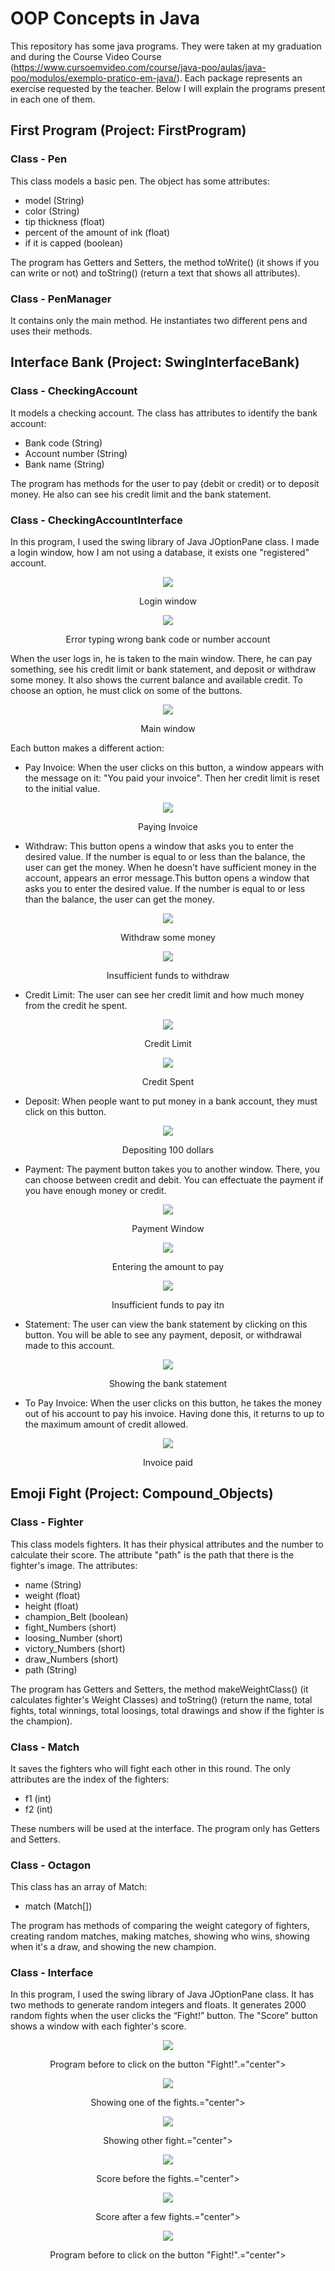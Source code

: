 # OOP Concepts in Java
This repository has some java programs. They were taken at my graduation and during the Course Video Course (https://www.cursoemvideo.com/course/java-poo/aulas/java-poo/modulos/exemplo-pratico-em-java/). Each package represents an exercise requested by the teacher. Below I will explain the programs present in each one of them.
 
## First Program (Project: FirstProgram)
### Class - Pen
This class models a basic pen. The object has some attributes:
* model (String)
* color (String)
* tip thickness (float)
* percent of the amount of ink (float)
* if it is capped (boolean)

The program has Getters and Setters, the method toWrite() (it shows if you can write or not) and toString() (return a text that shows all attributes).

### Class - PenManager
It contains only the main method. He instantiates two different pens and uses their methods.

## Interface Bank (Project: SwingInterfaceBank)
### Class - CheckingAccount
It models a checking account. The class has attributes to identify the bank account: 
* Bank code (String)
* Account number (String)
* Bank name (String)

The program has methods for the user to pay (debit or credit) or to deposit money. He also can see his credit limit and the bank statement.

### Class - CheckingAccountInterface
In this program, I used the swing library of Java JOptionPane class. I made a login window, how I am not using a database, it exists one "registered" account. 

<p align="center"><div style="text-align:center"><img src="https://github.com/JuliazzeDantas/OOP-Java-Program/blob/master/IMAGES/SwingBankProgram/LogIn.JPG" /></div><p align="center">
<p align="center">Login window<p align="center">

<p align="center"><div style="text-align:center"><img src="https://github.com/JuliazzeDantas/OOP-Java-Program/blob/master/IMAGES/SwingBankProgram/LogInError.JPG" /></div><p align="center">
<p align="center">Error typing wrong bank code or number account<p align="center">

When the user logs in, he is taken to the main window. There, he can pay something, see his credit limit or bank statement, and deposit or withdraw some money. It also shows the current balance and available credit. To choose an option, he must click on some of the buttons.

<p align="center"><div style="text-align:center"><img src="https://github.com/JuliazzeDantas/OOP-Java-Program/blob/master/IMAGES/SwingBankProgram/Account.JPG" /></div><p align="center">
<p align="center">Main window<p align="center">
 
 
 Each button makes a different action:
 * Pay Invoice: When the user clicks on this button, a window appears with the message on it: "You paid your invoice". Then her credit limit is reset to the initial value.
 
 <p align="center"><div style="text-align:center"><img src="https://github.com/JuliazzeDantas/OOP-Java-Program/blob/master/IMAGES/SwingBankProgram/PayingInvoice.JPG" /></div><p align="center">
<p align="center">Paying Invoice<p align="center">
 
 * Withdraw: This button opens a window that asks you to enter the desired value. If the number is equal to or less than the balance, the user can get the money. When he doesn't have sufficient money in the account, appears an error message.This button opens a window that asks you to enter the desired value. If the number is equal to or less than the balance, the user can get the money.
 
  <p align="center"><div style="text-align:center"><img src="https://github.com/JuliazzeDantas/OOP-Java-Program/blob/master/IMAGES/SwingBankProgram/Withdraw.JPG" /></div><p align="center">
<p align="center">Withdraw some money<p align="center">
 
  <p align="center"><div style="text-align:center"><img src="https://github.com/JuliazzeDantas/OOP-Java-Program/blob/master/IMAGES/SwingBankProgram/Withdraw_ERROR.JPG" /></div><p align="center">
<p align="center">Insufficient funds to withdraw<p align="center">
 
 * Credit Limit: The user can see her credit limit and how much money from the credit he spent.
 
  <p align="center"><div style="text-align:center"><img src="https://github.com/JuliazzeDantas/OOP-Java-Program/blob/master/IMAGES/SwingBankProgram/CreditLimit.JPG" /></div><p align="center">
<p align="center">Credit Limit<p align="center">

 <p align="center"><div style="text-align:center"><img src="https://github.com/JuliazzeDantas/OOP-Java-Program/blob/master/IMAGES/SwingBankProgram/CreditSpent.JPG" /></div><p align="center">
<p align="center">Credit Spent<p align="center">
 
 * Deposit: When people want to put money in a bank account, they must click on this button.

 <p align="center"><div style="text-align:center"><img src="https://github.com/JuliazzeDantas/OOP-Java-Program/blob/master/IMAGES/SwingBankProgram/Deposit.JPG" /></div><p align="center">
<p align="center">Depositing 100 dollars<p align="center">
 
 * Payment: The payment button takes you to another window. There, you can choose between credit and debit. You can effectuate the payment if you have enough money or credit. 

 <p align="center"><div style="text-align:center"><img src="https://github.com/JuliazzeDantas/OOP-Java-Program/blob/master/IMAGES/SwingBankProgram/Payment.JPG" /></div><p align="center">
<p align="center">Payment Window<p align="center">
 
  <p align="center"><div style="text-align:center"><img src="https://github.com/JuliazzeDantas/OOP-Java-Program/blob/master/IMAGES/SwingBankProgram/PaymentValue.JPG" /></div><p align="center">
<p align="center">Entering the amount to pay<p align="center">
 
  <p align="center"><div style="text-align:center"><img src="https://github.com/JuliazzeDantas/OOP-Java-Program/blob/master/IMAGES/SwingBankProgram/PaymentValueError.JPG" /></div><p align="center">
<p align="center">Insufficient funds to pay itn<p align="center">
 
 * Statement: The user can view the bank statement by clicking on this button. You will be able to see any payment, deposit, or withdrawal made to this account.
 
  <p align="center"><div style="text-align:center"><img src="https://github.com/JuliazzeDantas/OOP-Java-Program/blob/master/IMAGES/SwingBankProgram/Statement.JPG" /></div><p align="center">
<p align="center">Showing the bank statement<p align="center">
 
 * To Pay Invoice: When the user clicks on this button, he takes the money out of his account to pay his invoice. Having done this, it returns to up to the maximum amount of credit allowed.

 <p align="center"><div style="text-align:center"><img src="https://github.com/JuliazzeDantas/OOP-Java-Program/blob/master/IMAGES/SwingBankProgram/PayingInvoice.JPG" /></div><p align="center">
<p align="center">Invoice paid<p align="center">

## Emoji Fight (Project: Compound_Objects)
### Class - Fighter
This class models fighters. It has their physical attributes and the number to calculate their score. The attribute "path" is the path that there is the fighter's image. The attributes:
* name (String)
*	weight (float)
*	height (float)  
*	champion_Belt (boolean)
*	fight_Numbers (short)
*	loosing_Number (short)
*	victory_Numbers (short)
*	draw_Numbers (short)
*	path (String)
 
The program has Getters and Setters, the method makeWeightClass() (it calculates fighter's Weight Classes) and toString() (return the name, total fights, total winnings, total loosings, total drawings and show if the fighter is the champion).
 
 ### Class - Match
 It saves the fighters who will fight each other in this round. The only attributes are the index of the fighters:
 * f1 (int)
 * f2 (int)
 
 These numbers will be used at the interface. The program only has Getters and Setters.
 
 ### Class - Octagon
 This class has an array of Match:
 * match (Match[])
 
 The program has methods of comparing the weight category of fighters, creating random matches, making matches, showing who wins, showing when it's a draw, and showing the new champion.
 
 ### Class - Interface
  In this program, I used the swing library of Java JOptionPane class. It has two methods to generate random integers and floats. It generates 2000 random fights when the user clicks the “Fight!” button. The "Score" button shows a window with each fighter's score.
 
 <p align="center"><div style="text-align:center"><img src="https://github.com/JuliazzeDantas/OOP-Java-Program/blob/master/IMAGES/Compound_Objects/Window_Initial.JPG" /></div><p align="center">
<p align="center">Program before to click on the button "Fight!".="center">
 
  <p align="center"><div style="text-align:center"><img src="https://github.com/JuliazzeDantas/OOP-Java-Program/blob/master/IMAGES/Compound_Objects/Fight_I.JPG" /></div><p align="center">
<p align="center">Showing one of the fights.="center">
 
 <p align="center"><div style="text-align:center"><img src="https://github.com/JuliazzeDantas/OOP-Java-Program/blob/master/IMAGES/Compound_Objects/Fight_II.JPG" /></div><p align="center">
<p align="center">Showing other fight.="center">
 
 <p align="center"><div style="text-align:center"><img src="https://github.com/JuliazzeDantas/OOP-Java-Program/blob/master/IMAGES/Compound_Objects/Initial_Score.JPG" /></div><p align="center">
<p align="center">Score before the fights.="center">
 
 <p align="center"><div style="text-align:center"><img src="https://github.com/JuliazzeDantas/OOP-Java-Program/blob/master/IMAGES/Compound_Objects/Score.JPG" /></div><p align="center">
<p align="center">Score after a few fights.="center">
 
 <p align="center"><div style="text-align:center"><img src="https://github.com/JuliazzeDantas/OOP-Java-Program/blob/master/IMAGES/Compound_Objects/Window_Initial.JPG" /></div><p align="center">
<p align="center">Program before to click on the button "Fight!".="center">
